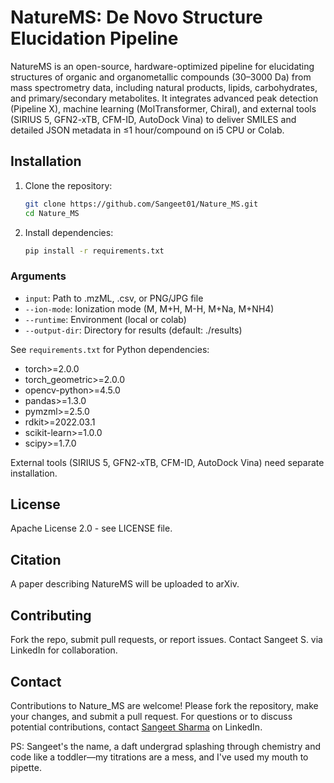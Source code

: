 
# NatureMS: De Novo Structure Elucidation Pipeline

NatureMS is an open-source, hardware-optimized pipeline for elucidating structures of organic and organometallic compounds (30–3000 Da) from mass spectrometry data, including natural products, lipids, carbohydrates, and primary/secondary metabolites. It integrates advanced peak detection (Pipeline X), machine learning (MolTransformer, Chiral), and external tools (SIRIUS 5, GFN2-xTB, CFM-ID, AutoDock Vina) to deliver SMILES and detailed JSON metadata in ≤1 hour/compound on i5 CPU or Colab.


## Installation

1. Clone the repository:
   ```bash
   git clone https://github.com/Sangeet01/Nature_MS.git
   cd Nature_MS
   ```

2. Install dependencies:
   ```bash
   pip install -r requirements.txt
   ```




### Arguments

- `input`: Path to .mzML, .csv, or PNG/JPG file
- `--ion-mode`: Ionization mode (M, M+H, M-H, M+Na, M+NH4)
- `--runtime`: Environment (local or colab)
- `--output-dir`: Directory for results (default: ./results)




See `requirements.txt` for Python dependencies:
- torch>=2.0.0
- torch_geometric>=2.0.0
- opencv-python>=4.5.0
- pandas>=1.3.0
- pymzml>=2.5.0
- rdkit>=2022.03.1
- scikit-learn>=1.0.0
- scipy>=1.7.0

External tools (SIRIUS 5, GFN2-xTB, CFM-ID, AutoDock Vina) need separate installation.

## License

Apache License 2.0 - see LICENSE file.

## Citation
A paper describing NatureMS will be uploaded to arXiv.


## Contributing
Fork the repo, submit pull requests, or report issues. Contact Sangeet S. via LinkedIn for collaboration.


## Contact
Contributions to Nature_MS are welcome! Please fork the repository, make your changes, and submit a pull request. For questions or to discuss potential contributions, contact [Sangeet Sharma](https://www.linkedin.com/in/sangeet-sangiit01) on LinkedIn.

PS: Sangeet's the name, a daft undergrad splashing through chemistry and code like a toddler—my titrations are a mess, and I've used my mouth to pipette.
